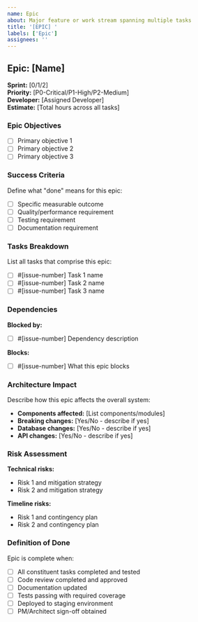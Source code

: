 ```yaml
---
name: Epic
about: Major feature or work stream spanning multiple tasks
title: '[EPIC] '
labels: ['Epic']
assignees: ''
---
```


## Epic: [Name]

**Sprint:** [0/1/2]  
**Priority:** [P0-Critical/P1-High/P2-Medium]  
**Developer:** [Assigned Developer]  
**Estimate:** [Total hours across all tasks]

### Epic Objectives
- [ ] Primary objective 1
- [ ] Primary objective 2
- [ ] Primary objective 3

### Success Criteria
Define what "done" means for this epic:
- [ ] Specific measurable outcome
- [ ] Quality/performance requirement  
- [ ] Testing requirement
- [ ] Documentation requirement

### Tasks Breakdown
List all tasks that comprise this epic:
- [ ] #[issue-number] Task 1 name
- [ ] #[issue-number] Task 2 name  
- [ ] #[issue-number] Task 3 name

### Dependencies
**Blocked by:**
- [ ] #[issue-number] Dependency description

**Blocks:**  
- [ ] #[issue-number] What this epic blocks

### Architecture Impact
Describe how this epic affects the overall system:
- **Components affected:** [List components/modules]
- **Breaking changes:** [Yes/No - describe if yes]  
- **Database changes:** [Yes/No - describe if yes]
- **API changes:** [Yes/No - describe if yes]

### Risk Assessment
**Technical risks:**
- Risk 1 and mitigation strategy
- Risk 2 and mitigation strategy

**Timeline risks:**
- Risk 1 and contingency plan
- Risk 2 and contingency plan

### Definition of Done
Epic is complete when:
- [ ] All constituent tasks completed and tested
- [ ] Code review completed and approved
- [ ] Documentation updated  
- [ ] Tests passing with required coverage
- [ ] Deployed to staging environment
- [ ] PM/Architect sign-off obtained
